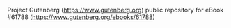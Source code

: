 Project Gutenberg (https://www.gutenberg.org) public repository for eBook #61788 (https://www.gutenberg.org/ebooks/61788)
